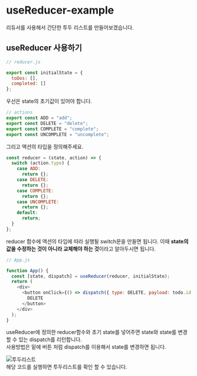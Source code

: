 # useReducer-example

리듀서를 사용해서 간단한 투두 리스트를 만들어보겠습니다.

## useReducer 사용하기

```js
// reducer.js

export const initialState = {
  toDos: [],
  completed: []
};
```

우선은 state의 초기값이 있어야 합니다.

```js
// actions
export const ADD = "add";
export const DELETE = "delete";
export const COMPLETE = "complete";
export const UNCOMPLETE = "uncomplete";
```

그리고 액션의 타입을 정의해주세요.

```js
const reducer = (state, action) => {
  switch (action.type) {
    case ADD:
      return {};
    case DELETE:
      return {};
    case COMPLETE:
      return {};
    case UNCOMPLETE:
      return {};
    default:
      return;
  }
};
```

reducer 함수에 액션의 타입에 따라 실행될 switch문을 만들면 됩니다. 이때 **state의 값을 수정하는 것이 아니라 교체해야 하는 것**이라고 알아두시면 됩니다.

```js
// App.js

function App() {
  const [state, dispatch] = useReducer(reducer, initialState);
  return (
    <div>
      <button onClick={() => dispatch({ type: DELETE, payload: todo.id })}>
        DELETE
      </button>
    </div>
  );
}
```

useReducer에 정의한 reducer함수와 초기 state를 넣어주면 state와 state를 변경할 수 있는 dispatch를 리턴합니다.  
사용방법은 밑에 버튼 처럼 dispatch를 이용해서 state를 변경하면 됩니다.

![투두리스트](https://drive.google.com/uc?id=1CEFdB0WdsFuHYy6hVnpLpaBzI57GH_de)  
해당 코드를 실행하면 투두리스트를 확인 할 수 있습니다.
